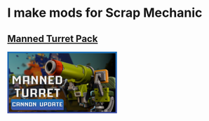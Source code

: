 # I make mods for Scrap Mechanic
<div>
        <a href="https://github.com/Vajdani/SM-Manned-Turret-Pack" color="white">
                <h2 text-decoration="none">Manned Turret Pack</h2>
                <a href="https://steamcommunity.com/sharedfiles/filedetails/?id=3107290429">
                        <img src="https://github.com/Vajdani/SM-Manned-Turret-Pack/blob/master/preview.jpg" width="250px">
                </a>
        </a> 
</div>
